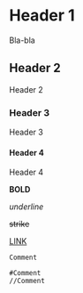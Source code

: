 # Header 1
Bla-bla
## Header 2
Header 2
### Header 3
Header 3
#### Header 4
Header 4

**BOLD**

_underline_

~~strike~~

[LINK](http://ya.ru)

```
Comment

#Comment  
//Comment
```
